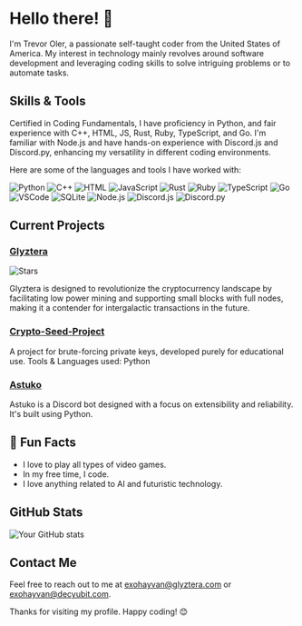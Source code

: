 # Hello there! 👋

I'm Trevor Oler, a passionate self-taught coder from the United States of America. My interest in technology mainly revolves around software development and leveraging coding skills to solve intriguing problems or to automate tasks.

## Skills & Tools

Certified in Coding Fundamentals, I have proficiency in Python, and fair experience with C++, HTML, JS, Rust, Ruby, TypeScript, and Go. I'm familiar with Node.js and have hands-on experience with Discord.js and Discord.py, enhancing my versatility in different coding environments.

Here are some of the languages and tools I have worked with:

![Python](https://img.shields.io/badge/-Python-000?&logo=Python)
![C++](https://img.shields.io/badge/-C++-00599C?&logo=c)
![HTML](https://img.shields.io/badge/-HTML-000?&logo=HTML5)
![JavaScript](https://img.shields.io/badge/-JavaScript-000?&logo=JavaScript)
![Rust](https://img.shields.io/badge/-Rust-000000?&logo=Rust)
![Ruby](https://img.shields.io/badge/-Ruby-CC342D?&logo=Ruby&logoColor=white)
![TypeScript](https://img.shields.io/badge/-TypeScript-007ACC?&logo=TypeScript&logoColor=white)
![Go](https://img.shields.io/badge/-Go-00ADD8?&logo=Go&logoColor=white)
![VSCode](https://img.shields.io/badge/-VSCode-007ACC?&logo=Visual%20Studio%20Code)
![SQLite](https://img.shields.io/badge/-SQLite-003B57?&logo=sqlite)
![Node.js](https://img.shields.io/badge/-Node.js-000?&logo=node.js)
![Discord.js](https://img.shields.io/badge/-Discord.js-000?&logo=discord)
![Discord.py](https://img.shields.io/badge/-Discord.py-000?&logo=python)

## Current Projects

### [Glyztera](https://github.com/Glyztera)
![Stars](https://img.shields.io/github/stars/Glyztera?style=social)

Glyztera is designed to revolutionize the cryptocurrency landscape by facilitating low power mining and supporting small blocks with full nodes, making it a contender for intergalactic transactions in the future.

### [Crypto-Seed-Project](https://github.com/Exohayvan/Crypto-Seed-Project)

A project for brute-forcing private keys, developed purely for educational use. Tools & Languages used: Python

### [Astuko](https://github.com/Exohayvan/atsuko)

Astuko is a Discord bot designed with a focus on extensibility and reliability. It's built using Python.

## 🚀 Fun Facts

- I love to play all types of video games.
- In my free time, I code.
- I love anything related to AI and futuristic technology.

## GitHub Stats

![Your GitHub stats](https://github-readme-stats.vercel.app/api?username=Exohayvan&show_icons=true)

## Contact Me

Feel free to reach out to me at [exohayvan@glyztera.com](mailto:exohayvan@glyztera.com) or [exohayvan@decyubit.com](mailto:exohayvan@decyubit.com).

Thanks for visiting my profile. Happy coding! 😊

